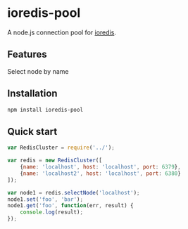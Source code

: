 # ioredis-pool

A node.js connection pool for [ioredis](https://github.com/luin/ioredis).

## Features

Select node by name

## Installation

```sh
npm install ioredis-pool
```

## Quick start
```js
var RedisCluster = require('../');

var redis = new RedisCluster([
	{name: 'localhost', host: 'localhost', port: 6379},
	{name: 'localhost2', host: 'localhost', port: 6380}
]);

var node1 = redis.selectNode('localhost');
node1.set('foo', 'bar');
node1.get('foo', function(err, result) {
	console.log(result);
});
```